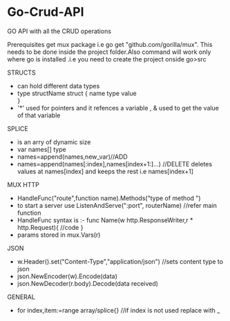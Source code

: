 # Go-Crud-API

GO API with all the CRUD operations

Prerequisites
get mux package i.e go get 	"github.com/gorilla/mux".
This needs to be done inside the project folder.Also command will work only where go is installed .i.e you need to create the project onside go>src

STRUCTS
- can hold different data types 
- type structName struct {
 name type value  
 }
- '*' used for pointers and it refences a variable  , & used to get the value of that variable

SPLICE
- is an arry of dynamic size
- var names[] type
- names=append(names,new_var)//ADD
- names=append(names[:index],names[index+1:]...) //DELETE deletes values at names[index] and keeps the rest i.e names[index+1]

MUX HTTP
- HandleFunc("route",function name).Methods("type of method ")
- to start a server use ListenAndServe(":port", routerName) //refer main function
- HandleFunc syntax is :- func Name(w http.ResponseWriter,r * http.Request){ //code }
- params stored in mux.Vars(r)

JSON
- w.Header().set("Content-Type","application/json")  //sets content type to json
- json.NewEncoder(w).Encode(data)
- json.NewDecoder(r.body).Decode(data received)

GENERAL
- for index,item:=range array/splice{}  //if index is not used replace with _

